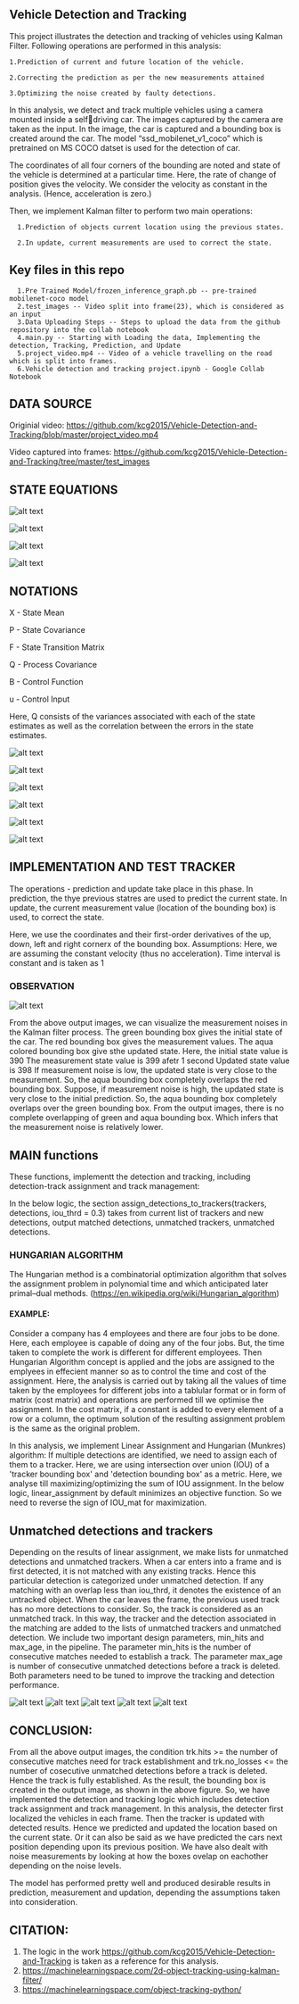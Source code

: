 ## Vehicle Detection and Tracking

This project illustrates the detection and tracking of vehicles using Kalman Filter. Following operations are performed in this analysis:

    1.Prediction of current and future location of the vehicle.
   
    2.Correcting the prediction as per the new measurements attained
   
    3.Optimizing the noise created by faulty detections.
   
In this analysis, we detect and track multiple vehicles using a camera mounted inside a selfdriving car. The images captured by the camera are taken as the input. In the image, the car is captured and a bounding box is created around the car. The model “ssd_mobilenet_v1_coco” which is pretrained on MS COCO datset is used for the detection of car.

The coordinates of all four corners of the bounding are noted and state of the vehicle is determined at a particular time. Here, the rate of change of position gives the velocity. We consider the velocity as constant in the analysis. (Hence, acceleration is zero.)

Then, we implement Kalman filter to perform two main operations:

      1.Prediction of objects current location using the previous states.
      
      2.In update, current measurements are used to correct the state.


## Key files in this repo

      1.Pre Trained Model/frozen_inference_graph.pb -- pre-trained mobilenet-coco model
      2.test_images -- Video split into frame(23), which is considered as an input
      3.Data Uploading Steps -- Steps to upload the data from the github repository into the collab notebook
      4.main.py -- Starting with Loading the data, Implementing the detection, Tracking, Prediction, and Update  
      5.project_video.mp4 -- Video of a vehicle travelling on the road which is split into frames.
      6.Vehicle detection and tracking project.ipynb - Google Collab Notebook
      
 

## DATA SOURCE

Originial video:
https://github.com/kcg2015/Vehicle-Detection-and-Tracking/blob/master/project_video.mp4

Video captured into frames:
https://github.com/kcg2015/Vehicle-Detection-and-Tracking/tree/master/test_images

## STATE EQUATIONS

![alt text](https://github.com/Karthika-ai/Vehicle-Detection-and-Tracking-Using-Kalman-Filter/blob/main/Screenshots/13.png?raw=true)

![alt text](https://github.com/Karthika-ai/Vehicle-Detection-and-Tracking-Using-Kalman-Filter/blob/main/Screenshots/Screen%20Shot%202022-03-19%20at%208.44.05%20PM.png?raw=true)


![alt text](https://github.com/Karthika-ai/Vehicle-Detection-and-Tracking-Using-Kalman-Filter/blob/main/Screenshots/1.png?raw=true)

![alt text](https://github.com/Karthika-ai/Vehicle-Detection-and-Tracking-Using-Kalman-Filter/blob/main/Screenshots/2.png?raw=true)



## NOTATIONS

X - State Mean

P - State Covariance

F - State Transition Matrix

Q - Process Covariance

B - Control Function

u - Control Input

Here, Q consists of the variances associated with each of the state estimates as well as the correlation between the errors in the state estimates. 

![alt text](https://github.com/Karthika-ai/Vehicle-Detection-and-Tracking-Using-Kalman-Filter/blob/main/Screenshots/Screen%20Shot%202022-03-19%20at%208.36.58%20PM.png?raw=true)

![alt text](https://github.com/Karthika-ai/Vehicle-Detection-and-Tracking-Using-Kalman-Filter/blob/main/Screenshots/3.png?raw=true)

![alt text](https://github.com/Karthika-ai/Vehicle-Detection-and-Tracking-Using-Kalman-Filter/blob/main/Screenshots/4.png?raw=true)

![alt text](https://github.com/Karthika-ai/Vehicle-Detection-and-Tracking-Using-Kalman-Filter/blob/main/Screenshots/5.png?raw=true)

![alt text](https://github.com/Karthika-ai/Vehicle-Detection-and-Tracking-Using-Kalman-Filter/blob/main/Screenshots/6.png?raw=true)

![alt text](https://github.com/Karthika-ai/Vehicle-Detection-and-Tracking-Using-Kalman-Filter/blob/main/Screenshots/7.png?raw=true)



## IMPLEMENTATION AND TEST TRACKER

The operations - prediction and update take place in this phase.
In prediction, the thye previous statres are used to predict the current state. In update, the current measurement value (location of the bounding box) is used, to correct the state.

Here, we use the coordinates and their first-order derivatives of the up, down, left and right cornerx of the bounding box.
Assumptions:
Here, we are assuming the constant velocity (thus no acceleration).
Time interval is constant and is taken as 1

### OBSERVATION

![alt text](https://github.com/kcg2015/Vehicle-Detection-and-Tracking/raw/master/example_imgs/low_meas_noise.png)


From the above output images, we can visualize the measurement noises in the Kalman filter process.
The green bounding box gives the initial state of the car. The red bounding box gives the measurement values. The aqua colored bounding box give sthe updated state.
Here, the initial state value is 390 The measurement state value is 399 afetr 1 second Updated state value is 398
If measurement noise is low, the updated state is very close to the measurement. So, the aqua bounding box completely overlaps the red bounding box.
Suppose, if measurement noise is high, the updated state is very close to the initial prediction. So, the aqua bounding box completely overlaps over the green bounding box.
From the output images, there is no complete overlapping of green and aqua bounding box. Which infers that the measurement noise is relatively lower.


## MAIN functions

These functions, implementt the detection and tracking, including detection-track assignment and track management:

In the below logic, the section assign_detections_to_trackers(trackers, detections, iou_thrd = 0.3) takes from current list of trackers and new detections, output matched detections, unmatched trackers, unmatched detections.

### HUNGARIAN ALGORITHM

The Hungarian method is a combinatorial optimization algorithm that solves the assignment problem in polynomial time and which anticipated later primal–dual methods. (https://en.wikipedia.org/wiki/Hungarian_algorithm)

#### EXAMPLE:

Consider a company has 4 employees and there are four jobs to be done. Here, each employee is capable of doing any of the four jobs. But, the time taken to complete the work is different for different employees. Then Hungarian Algorithm concept is applied and the jobs are assigned to the emplyees in effecient manner so as to control the time and cost of the assignment.
Here, the analysis is carried out by taking all the values of time taken by the employees for different jobs into a tablular format or in form of matrix (cost matrix) and operations are performed till we optimise the assignment.
In the cost matrix, if a constant is added to every element of a row or a column, the optimum solution of the resulting assignment problem is the same as the original problem.

In this analysis, we implement Linear Assignment and Hungarian (Munkres) algorithm:
If multiple detections are identified, we need to assign each of them to a tracker. Here, we are using intersection over union (IOU) of a 'tracker bounding box' and 'detection bounding box' as a metric. Here, we analyse till maximizing/optimizing the sum of IOU assignment.
In the below logic, linear_assignment by default minimizes an objective function. So we need to reverse the sign of IOU_mat for maximization.

## Unmatched detections and trackers

Depending on the results of linear assignment, we make lists for unmatched detections and unmatched trackers.
When a car enters into a frame and is first detected, it is not matched with any existing tracks. Hence this particular detection is categorized under unmatched detection. If any matching with an overlap less than iou_thrd, it denotes the existence of an untracked object. When the car leaves the frame, the previous used track has no more detections to consider. So, the track is considered as an unmatched track.
In this way, the tracker and the detection associated in the matching are added to the lists of unmatched trackers and unmatched detection.
We include two important design parameters, min_hits and max_age, in the pipeline. The parameter min_hits is the number of consecutive matches needed to establish a track. The parameter max_age is number of consecutive unmatched detections before a track is deleted. Both parameters need to be tuned to improve the tracking and detection performance.


![alt text](https://github.com/Karthika-ai/Vehicle-Detection-and-Tracking-Using-Kalman-Filter/blob/main/Screenshots/8.png?raw=true)
![alt text](https://github.com/Karthika-ai/Vehicle-Detection-and-Tracking-Using-Kalman-Filter/blob/main/Screenshots/9.png?raw=true)
![alt text](https://github.com/Karthika-ai/Vehicle-Detection-and-Tracking-Using-Kalman-Filter/blob/main/Screenshots/10.png?raw=true)
![alt text](https://github.com/Karthika-ai/Vehicle-Detection-and-Tracking-Using-Kalman-Filter/blob/main/Screenshots/11.png?raw=true)
![alt text](https://github.com/Karthika-ai/Vehicle-Detection-and-Tracking-Using-Kalman-Filter/blob/main/Screenshots/12.png?raw=true)



## CONCLUSION:

From all the above output images, the condition trk.hits >= the number of consecutive matches need for track establishment and trk.no_losses <= the number of cosecutive unmatched detections before a track is deleted. Hence the track is fully established.
As the result, the bounding box is created in the output image, as shown in the above figure.
So, we have implemented the detection and tracking logic which includes detection track assignment and track management. In this analysis, the detecter first localized the vehicles in each frame. Then the tracker is updated with detected results. Hence we predicted and updated the location based on the current state. Or it can also be said as we have predicted the cars next position depending upon its previous position. We have also dealt with noise measurements by looking at how the boxes ovelap on eachother depending on the noise levels.

The model has performed pretty well and produced desirable results in prediction, measurement and updation, depending the assumptions taken into consideration.


## CITATION:

1. The logic in the work https://github.com/kcg2015/Vehicle-Detection-and-Tracking is taken as a reference for this analysis.
2. https://machinelearningspace.com/2d-object-tracking-using-kalman-filter/
3. https://machinelearningspace.com/object-tracking-python/




